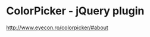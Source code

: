 <!--
id: 282648424
link: http://kevinisom.info/post/282648424/colorpicker-jquery-plugin
slug: colorpicker-jquery-plugin
date: Mon Dec 14 2009 16:45:18 GMT+1300 (NZDT)
raw: {"blog_name":"kevinisom","id":282648424,"post_url":"http://kevinisom.info/post/282648424/colorpicker-jquery-plugin","slug":"colorpicker-jquery-plugin","type":"link","date":"2009-12-14 03:45:18 GMT","timestamp":1260762318,"state":"published","format":"html","reblog_key":"14lG6iQj","tags":[],"short_url":"http://tmblr.co/Zw68YyGsDze","highlighted":[],"feed_item":"http://www.eyecon.ro/colorpicker/#about","from_feed_id":"650234","note_count":0,"title":"ColorPicker - jQuery plugin","url":"http://www.eyecon.ro/colorpicker/#about","description":""}
publish: 2009-12-014
tags: 
title: ColorPicker - jQuery plugin
-->


ColorPicker - jQuery plugin
===========================

<http://www.eyecon.ro/colorpicker/#about>

